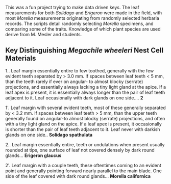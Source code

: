 
This was a fun project trying to make data driven keys. The leaf measurements for both *Solidago* and *Erigeron* were made in the field, with most *Morella* measurements originating from randomly selected herbaria records. The scripts detail randomly selecting *Morella* specimens, and comparing some of the traits. Knowledge of which plant species are used derive from M. Mesler and students.  

## Key Distinguishing *Megachile wheeleri* Nest Cell Materials

1.. Leaf margin essentially entire to few toothed, generally with the few evident teeth separated by > 3.0 mm. If spaces between leaf teeth < 5 mm, than the teeth rarely if ever on angular- to almost blocky (serrate) projections, and essentially always lacking a tiny light gland at the apice. If a leaf apex is present, it is essentially always longer than the pair of leaf teeth adjacent to it. Leaf occasionally with dark glands on one side.... **2**

1'. Leaf margin with several evident teeth, most of these generally separated by < 3.2 mm. If spaces between leaf teeth > 5 mm, than the upper teeth generally found on angular-to almost blocky (serrate) projections, and often with a tiny light gland on the apice. If a leaf apex is present, it occasionally is shorter than the pair of leaf teeth adjacent to it. Leaf never with darkish glands on one side.. **Solidago spathulata**

2.. Leaf margin essentially entire, teeth or undulations when present usually rounded at tips, one surface of leaf not covered densely by dark round glands... **Erigeron glaucus**

2'. Leaf margin with a couple teeth, these oftentimes coming to an evident point and generally pointing forward nearly parallel to the main blade. One side of the leaf covered with dark round glands... **Morella californica**

